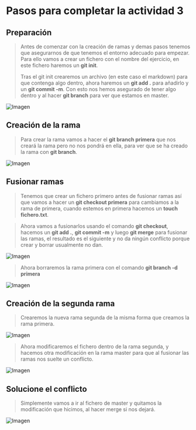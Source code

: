 # Pasos para completar la actividad 3

## Preparación

> Antes de comenzar con la creación de ramas y demas pasos tenemos que asegurarnos de que tenemos el entorno adecuado para empezar. Para ello vamos a crear un fichero con el nombre del ejercicio, en este fichero haremos un **git init**.
>
> Tras el git init crearemos un archivo (en este caso el markdown) para que contenga algo dentro, ahora haremos un **git add .** para añadirlo y un **git commit -m**. Con esto nos hemos asegurado de tener algo dentro y al hacer **git branch** para ver que estamos en master.

![Imagen](https://github.com/AlvaroSanJuan20/prueba3_Alvaro/blob/master/GitHubImages/1.png)

## Creación de la rama

> Para crear la rama vamos a hacer el **git branch primera** que nos creará la rama pero no nos pondrá en ella, para ver que se ha creado la rama con **git branch**.

![Imagen](https://github.com/AlvaroSanJuan20/prueba3_Alvaro/blob/master/GitHubImages/2.png)

## Fusionar ramas

> Tenemos que crear un fichero primero antes de fusionar ramas así que vamos a hacer un **git checkout primera** para cambiamos a la rama de primera, cuando estemos en primera hacemos un **touch fichero.txt**.

> Ahora vamos a fusionarlos usando el comando **git checkout**, hacemos un **git add .**, **git commit -m** y luego **git merge** para fusionar las ramas, el resultado es el siguiente y no da ningún conflicto porque crear y borrar usualmente no dan.

![Imagen](https://github.com/AlvaroSanJuan20/prueba3_Alvaro/blob/master/GitHubImages/3.png)

> Ahora borraremos la rama primera con el comando **git branch -d primera**

![Imagen](https://github.com/AlvaroSanJuan20/prueba3_Alvaro/blob/master/GitHubImages/4.png)

## Creación de la segunda rama

> Crearemos la nueva rama segunda de la misma forma que creamos la rama primera.

![Imagen](https://github.com/AlvaroSanJuan20/prueba3_Alvaro/blob/master/GitHubImages/5.png)

> Ahora modificaremos el fichero dentro de la rama segunda, y hacemos otra modificación en la rama master para que al fusionar las ramas nos suelte un conflicto.

![Imagen](https://github.com/AlvaroSanJuan20/prueba3_Alvaro/blob/master/GitHubImages/6.png)

## Solucione el conflicto

> Simplemente vamos a ir al fichero de master y quitamos la modificación que hicimos, al hacer merge si nos dejará.

![Imagen](https://github.com/AlvaroSanJuan20/prueba3_Alvaro/blob/master/GitHubImages/7.png)
